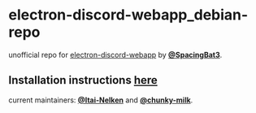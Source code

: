 # electron-discord-webapp_debian-repo
unofficial repo for [electron-discord-webapp](https://github.com/SpacingBat3/electron-discord-webapp) by [**@SpacingBat3**](https://github.com/SpacingBat3/).

## Installation instructions [here](https://itai-nelken.github.io/electron-discord-webapp_debian-repo/index.html)

current maintainers: [**@Itai-Nelken**](https://github.com/Itai-Nelken/) and [**@chunky-milk**](https://github.com/chunky-milk).
